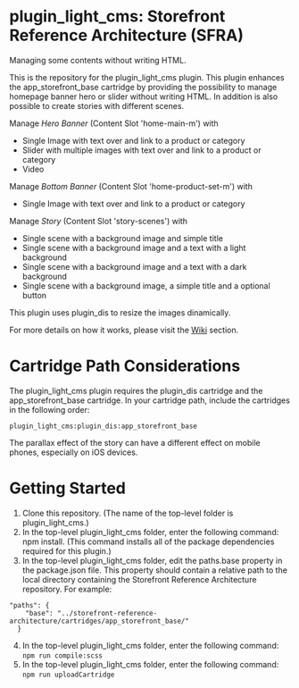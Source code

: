 # plugin_light_cms: Storefront Reference Architecture (SFRA)

Managing some contents without writing HTML.

This is the repository for the plugin_light_cms plugin. This plugin enhances the app_storefront_base cartridge by providing the possibility to manage homepage banner hero or slider without writing HTML.
In addition is also possible to create stories with different scenes.

Manage *Hero Banner* (Content Slot 'home-main-m') with

* Single Image with text over and link to a product or category
* Slider with multiple images with text over and link to a product or category
* Video

Manage *Bottom Banner* (Content Slot 'home-product-set-m') with

* Single Image with text over and link to a product or category

Manage *Story* (Content Slot 'story-scenes') with

* Single scene with a background image and simple title
* Single scene with a background image and a text with a light background
* Single scene with a background image and a text with a dark background
* Single scene with a background image, a simple title and a optional button

This plugin uses plugin_dis to resize the images dinamically.

For more details on how it works, please visit the [Wiki](https://github.com/mmatacena/plugin_light_cms/wiki) section.

# Cartridge Path Considerations

The plugin_light_cms plugin requires the plugin_dis cartridge and the app_storefront_base cartridge. In your cartridge path, include the cartridges in the following order:

```
plugin_light_cms:plugin_dis:app_storefront_base
```

The parallax effect of the story can have a different effect on mobile phones, especially on iOS devices.

# Getting Started

1. Clone this repository. (The name of the top-level folder is plugin_light_cms.)
2. In the top-level plugin_light_cms folder, enter the following command: npm install. (This command installs all of the package dependencies required for this plugin.)
3. In the top-level plugin_light_cms folder, edit the paths.base property in the package.json file. This property should contain a relative path to the local directory containing the Storefront Reference Architecture repository. For example:
```
"paths": {
    "base": "../storefront-reference-architecture/cartridges/app_storefront_base/"
  }
```
4. In the top-level plugin_light_cms folder, enter the following command: ```npm run compile:scss```
5. In the top-level plugin_light_cms folder, enter the following command: ```npm run uploadCartridge```
